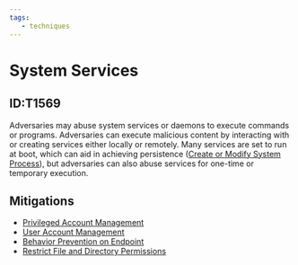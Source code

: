 ```yaml
---
tags:
   - techniques
---
```

# System Services
## ID:T1569
Adversaries may abuse system services or daemons to execute commands or programs. Adversaries can execute malicious content by interacting with or creating services either locally or remotely. Many services are set to run at boot, which can aid in achieving persistence ([Create or Modify System Process](techniques/T1543)), but adversaries can also abuse services for one-time or temporary execution.
## Mitigations
* [Privileged Account Management](mitigations/M1026)
* [User Account Management](mitigations/M1018)
* [Behavior Prevention on Endpoint](mitigations/M1040)
* [Restrict File and Directory Permissions](mitigations/M1022)
